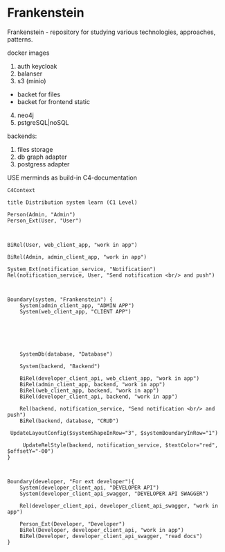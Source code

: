 # Frankenstein

Frankenstein - repository for studying various technologies, approaches, patterns.

docker images

1. auth keycloak
2. balanser
3. s3 (minio)

- backet for files
- backet for frontend static

4. neo4j
5. pstgreSQL|noSQL

backends:

1. files storage
2. db graph adapter
3. postgress adapter

USE merminds as build-in C4-documentation

```mermaid
C4Context

title Distribution system learn (C1 Level)

Person(Admin, "Admin")
Person_Ext(User, "User")



BiRel(User, web_client_app, "work in app")

BiRel(Admin, admin_client_app, "work in app")

System_Ext(notification_service, "Notification")
Rel(notification_service, User, "Send notification <br/> and push")



Boundary(system, "Frankenstein") {
    System(admin_client_app, "ADMIN APP")
    System(web_client_app, "CLIENT APP")






    SystemDb(database, "Database")

    System(backend, "Backend")

    BiRel(developer_client_api, web_client_app, "work in app")
    BiRel(admin_client_app, backend, "work in app")
    BiRel(web_client_app, backend, "work in app")
    BiRel(developer_client_api, backend, "work in app")

    Rel(backend, notification_service, "Send notification <br/> and push")
    BiRel(backend, database, "CRUD")

 UpdateLayoutConfig($systemShapeInRow="3", $systemBoundaryInRow="1")

     UpdateRelStyle(backend, notification_service, $textColor="red", $offsetY="-00")
}



Boundary(developer, "For ext developer"){
    System(developer_client_api, "DEVELOPER API")
    System(developer_client_api_swagger, "DEVELOPER API SWAGGER")

    Rel(developer_client_api, developer_client_api_swagger, "work in app")

    Person_Ext(Developer, "Developer")
    BiRel(Developer, developer_client_api, "work in app")
    BiRel(Developer, developer_client_api_swagger, "read docs")
}


```
